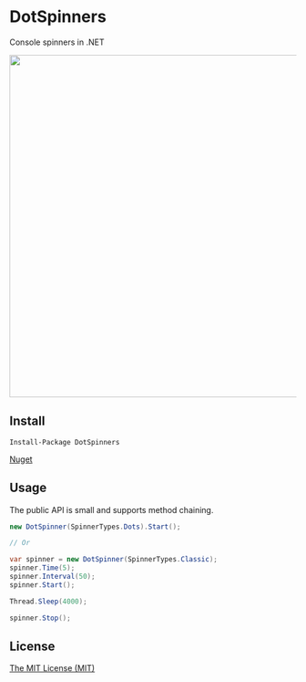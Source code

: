 # DotSpinners
Console spinners in .NET

<img src="https://github.com/kleinrein/dot-spinners/blob/master/DotSpinners.Resources/DotSpinners.gif" width="600">

## Install
```posh
Install-Package DotSpinners 
```
[Nuget](https://www.nuget.org/packages/DotSpinners/1.0.0)

## Usage
The public API is small and supports method chaining.
```c#
new DotSpinner(SpinnerTypes.Dots).Start();

// Or

var spinner = new DotSpinner(SpinnerTypes.Classic);
spinner.Time(5);
spinner.Interval(50);
spinner.Start();

Thread.Sleep(4000);

spinner.Stop();
```

## License
[The MIT License (MIT)](https://opensource.org/licenses/MIT)
